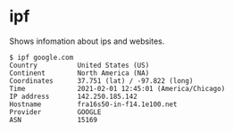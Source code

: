 # ipf
Shows infomation about ips and websites.

```
$ ipf google.com
Country          United States (US)
Continent        North America (NA)
Coordinates      37.751 (lat) / -97.822 (long)
Time             2021-02-01 12:45:01 (America/Chicago)
IP address       142.250.185.142
Hostname         fra16s50-in-f14.1e100.net
Provider         GOOGLE
ASN              15169
```
